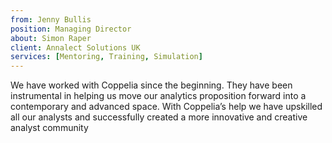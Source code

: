 ```yaml
---
from: Jenny Bullis
position: Managing Director
about: Simon Raper
client: Annalect Solutions UK
services: [Mentoring, Training, Simulation]
---
```


We have worked with Coppelia since the beginning. They have been instrumental in helping us move our analytics proposition forward into a contemporary and advanced space. With Coppelia’s help we have upskilled all our analysts and successfully created a more innovative and creative analyst community  

